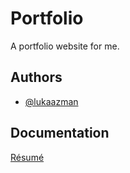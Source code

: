 # Portfolio

A portfolio website for me.


## Authors

- [@lukaazman](https://www.github.com/lukaazman)


## Documentation

[Résumé](https://unilj-my.sharepoint.com/:w:/g/personal/la92762_student_uni-lj_si/EUeEQhTGAb1Dguzypx2LQCsBuRjK93rgyvUtDKIwpWgpqg?e=Fe3m1U)

